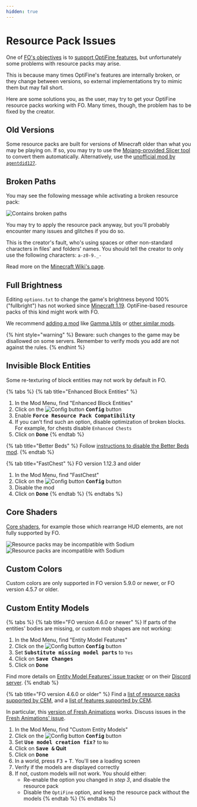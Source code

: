```yaml
---
hidden: true
---
```


# Resource Pack Issues

One of [FO's objectives](../../about/) is to [support OptiFine features](../../about/optifine.md), but unfortunately some problems with resource packs may arise.

This is because many times OptiFine's features are internally broken, or they change between versions, so external implementations try to mimic them but may fall short.

Here are some solutions you, as the user, may try to get your OptiFine resource packs working with FO. Many times, though, the problem has to be fixed by the creator.

## Old Versions

Some resource packs are built for versions of Minecraft older than what you may be playing on. If so, you may try to use the [Mojang-provided Slicer tool](https://github.com/Mojang/slicer) to convert them automatically. Alternatively, use the [unofficial mod by `agentdid127`](https://agentdid127.com/ResourcePackConverter).

## Broken Paths

You may see the following message while activating a broken resource pack:

![Contains broken paths](https://i.ibb.co/26cMtqr/Screenshot-20211116-191457.png)

You may try to apply the resource pack anyway, but you'll probably encounter many issues and glitches if you do so.

This is the creator's fault, who's using spaces or other non-standard characters in files' and folders' names. You should tell the creator to only use the following characters: `a-z0-9._-`

Read more on the [Minecraft Wiki's page](https://minecraft.wiki/w/Resource_location#Legal_characters).

## Full Brightness

Editing `options.txt` to change the game's brightness beyond 100% ("fullbright") has not worked since [Minecraft 1.19](https://bugs.mojang.com/browse/MC-51418). OptiFine-based resource packs of this kind might work with FO.

We recommend [adding a mod](../../how-to/add-mods/) like [Gamma Utils](https://modrinth.com/mod/gamma-utils) or [other similar mods](https://modrinth.com/mods?q=gamma&g=categories:fabric).

{% hint style="warning" %}
Beware: such changes to the game may be disallowed on some servers. Remember to verify mods you add are not against the rules.
{% endhint %}

## Invisible Block Entities

Some re-texturing of block entities may not work by default in FO.

{% tabs %}
{% tab title="Enhanced Block Entities" %}
1. In the Mod Menu, find "Enhanced Block Entities"
2. Click on the ![Config button](https://i.ibb.co/j35cBtn/image.png) <kbd>**Config**</kbd> button
3. Enable <kbd>**Force Resource Pack Compatibility**</kbd>
4. If you can't find such an option, disable optimization of broken blocks. For example, for chests disable <kbd>`Enhanced Chests`</kbd>
5. Click on <kbd>**Done**</kbd>
{% endtab %}

{% tab title="Better Beds" %}
Follow [instructions to disable the Better Beds mod](../../how-to/disable-mods/).
{% endtab %}

{% tab title="FastChest" %}
FO version 1.12.3 and older

1. In the Mod Menu, find "FastChest"
2. Click on the ![Config button](https://i.ibb.co/j35cBtn/image.png) <kbd>**Config**</kbd> button
3. Disable the mod
4. Click on <kbd>**Done**</kbd>
{% endtab %}
{% endtabs %}

## Core Shaders

[Core shaders](../mods/shaders.md), for example those which rearrange HUD elements, are not fully supported by FO.

![Resource packs may be incompatible with Sodium](https://github.com/Fabulously-Optimized/wiki/assets/8611110/0049c401-2922-4d03-976b-44bbf4fcc6a9)
![Resource packs are incompatible with Sodium](https://github.com/Fabulously-Optimized/wiki/assets/8611110/3116448a-53fe-4af0-9520-99c061694ba0)

## Custom Colors

Custom colors are only supported in FO version 5.9.0 or newer, or FO version 4.5.7 or older.

## Custom Entity Models

{% tabs %}
{% tab title="FO version 4.6.0 or newer" %}
If parts of the entities' bodies are missing, or custom mob shapes are not working:

1. In the Mod Menu, find "Entity Model Features"
2. Click on the ![Config button](https://i.ibb.co/j35cBtn/image.png) <kbd>**Config**</kbd> button
3. Set <kbd>**Substitute missing model parts**</kbd> to <kbd>`Yes`</kbd>
4. Click on <kbd>**Save Changes</kbd>**
5. Click on <kbd>**Done**</kbd>

Find more details on [Entity Model Features' issue tracker](https://github.com/Traben-0/Entity_Model_Features/issues) or on their [Discord server](https://discord.com/invite/rURmwrzUcz).
{% endtab %}

{% tab title="FO version 4.6.0 or older" %}
Find a [list of resource packs supported by CEM](https://github.com/dorianpb/cem/issues/9), and a [list of features supported by CEM](https://github.com/dorianpb/cem#differences).

In particular, this [version of Fresh Animations](https://www.curseforge.com/minecraft/texture-packs/fresh-animations/files/3705824) works. Discuss issues in the [Fresh Animations' issue](https://github.com/dorianpb/cem/issues/11).

1. In the Mod Menu, find "Custom Entity Models"
2. Click on the ![Config button](https://i.ibb.co/j35cBtn/image.png) <kbd>**Config**</kbd> button
3. Set <kbd>**Use model creation fix?**</kbd> to <kbd>`No`</kbd>
4. Click on <kbd>**Save &</kbd> Quit**
5. Click on <kbd>**Done**</kbd>
6. In a world, press <kbd>F3</kbd> + <kbd>T</kbd>. You'll see a loading screen
7. Verify if the models are displayed correctly
8. If not, custom models will not work. You should either:
   * Re-enable the option you changed in _step 3_, and disable the resource pack
   * Disable the <kbd>`OptiFine`</kbd> option, and keep the resource pack without the models
{% endtab %}
{% endtabs %}
